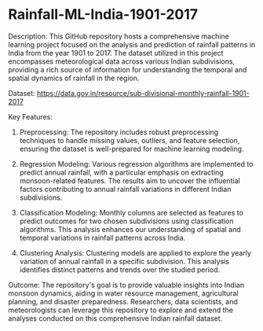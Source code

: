 # Rainfall-ML-India-1901-2017

Description:
This GitHub repository hosts a comprehensive machine learning project focused on the analysis and prediction of rainfall patterns in India from the year 1901 to 2017. The dataset utilized in this project encompasses meteorological data across various Indian subdivisions, providing a rich source of information for understanding the temporal and spatial dynamics of rainfall in the region.

Dataset: https://data.gov.in/resource/sub-divisional-monthly-rainfall-1901-2017

Key Features:
1. Preprocessing: The repository includes robust preprocessing techniques to handle missing values, outliers, and feature selection, ensuring the dataset is well-prepared for machine learning modeling.

2. Regression Modeling: Various regression algorithms are implemented to predict annual rainfall, with a particular emphasis on extracting monsoon-related features. The results aim to uncover the influential factors contributing to annual rainfall variations in different Indian subdivisions.

3. Classification Modeling: Monthly columns are selected as features to predict outcomes for two chosen subdivisions using classification algorithms. This analysis enhances our understanding of spatial and temporal variations in rainfall patterns across India.

4. Clustering Analysis: Clustering models are applied to explore the yearly variation of annual rainfall in a specific subdivision. This analysis identifies distinct patterns and trends over the studied period.

Outcome:
The repository's goal is to provide valuable insights into Indian monsoon dynamics, aiding in water resource management, agricultural planning, and disaster preparedness. Researchers, data scientists, and meteorologists can leverage this repository to explore and extend the analyses conducted on this comprehensive Indian rainfall dataset.
